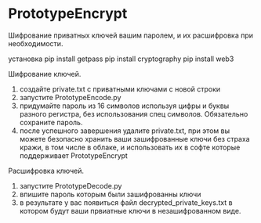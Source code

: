 # PrototypeEncrypt
Шифрование приватных ключей вашим паролем, и их расшифровка при необходимости.

установка
pip install getpass
pip install cryptography
pip install web3

Шифрование ключей.
1) создайте private.txt с приватными ключами с новой строки
2) запустите PrototypeEncode.py
3) придумайте пароль из 16 символов используя цифры и буквы разного регистра, без использования спец символов. Обязательно сохраните пароль.
4) после успешного завершения удалите private.txt, при этом вы можете безопасно хранить ваши зашифрованные ключи без страха кражи, в том числе в облаке, и использовать их в софте которые поддерживает PrototypeEncrypt


Расшифровка ключей.
1) запустите PrototypeDecode.py
2) впишите пароль которым были зашифрованны ключи
3) в результате у вас появиться файл decrypted_private_keys.txt в котором будут ваши првиатные ключи в незашифрованном виде.




